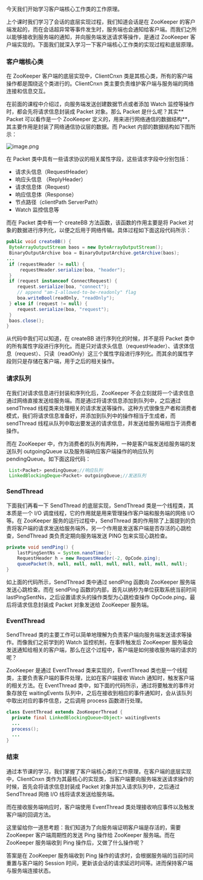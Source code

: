 今天我们开始学习客户端核心工作类的工作原理。

上个课时我们学习了会话的底层实现过程，我们知道会话是在 ZooKeeper 的客户端发起的，而在会话超异常等事件发生时，服务端也会通知给客户端。而我们之所以能够接收到服务端的通知，并向服务端发送请求等操作，是通过 ZooKeeper 客户端实现的。下面我们就深入学习一下客户端核心工作类的实现过程和底层原理。

### 客户端核心类

在 ZooKeeper 客户端的底层实现中，ClientCnxn 类是其核心类，所有的客户端操作都是围绕这个类进行的。ClientCnxn 类主要负责维护客户端与服务端的网络连接和信息交互。

在前面的课程中介绍过，向服务端发送创建数据节点或者添加 Watch 监控等操作时，都会先将请求信息封装成 Packet 对象。那么 Packet 是什么呢？其实\*\* Packet 可以看作是一个 ZooKeeper 定义的，用来进行网络通信的数据结构\*\*，其主要作用是封装了网络通信协议层的数据。而 Packet 内部的数据结构如下图所示：

![image.png](https://s0.lgstatic.com/i/image/M00/19/3A/CgqCHl7aDQyAEkoJAAB9K_a8-pA768.png)

在 Packet 类中具有一些请求协议的相关属性字段，这些请求字段中分别包括：

* 请求头信息（RequestHeader）
* 响应头信息 （ReplyHeader）
* 请求信息体（Request）
* 响应信息体（Response）
* 节点路径（clientPath ServerPath）
* Watch 监控信息等

而在 Packet 类中有一个 createBB 方法函数，该函数的作用主要是将 Packet 对象的数据进行序列化，以便之后用于网络传输。具体过程如下面这段代码所示：

```java
public void createBB() {
 ByteArrayOutputStream baos = new ByteArrayOutputStream();
 BinaryOutputArchive boa = BinaryOutputArchive.getArchive(baos);
...
 if (requestHeader != null) {
     requestHeader.serialize(boa, "header");
 }
 if (request instanceof ConnectRequest) {
    request.serialize(boa, "connect");
    // append "am-I-allowed-to-be-readonly" flag
    boa.writeBool(readOnly, "readOnly");
 } else if (request != null) {
    request.serialize(boa, "request");
 }
 baos.close();
}
```

从代码中我们可以知道，在 createBB 进行序列化的时候，并不是将 Packet 类中的所有属性字段进行序列化。而是只对请求头信息（requestHeader）、请求体信息（request）、只读（readOnly）这三个属性字段进行序列化。而其余的属性字段则只是存储在客户端，用于之后的相关操作。

### 请求队列

在我们对请求信息进行封装和序列化后，ZooKeeper 不会立刻就将一个请求信息通过网络直接发送给服务端。而是通过将请求信息添加到队列中，之后通过 sendThread 线程类来处理相关的请求发送等操作。这种方式很像生产者和消费者模式，我们将请求信息准备好，并添加到队列中的操作相当于生成者，而 sendThread 线程从队列中取出要发送的请求信息，并发送给服务端相当于消费者操作。

而在 ZooKeeper 中，作为消费者的队列有两种，一种是客户端发送给服务端的发送队列 outgoingQueue 以及服务端响应客户端操作的响应队列 pendingQueue。如下面这段代码：

```java
 List<Packet> pendingQueue;//响应队列
 LinkedBlockingDeque<Packet> outgoingQueue;//发送队列
```

### SendThread

下面我们再看一下 SendThread 的底层实现，SendThread 类是一个线程类，其本质是一个 I/O 调度线程，它的作用就是用来管理操作客户端和服务端的网络 I/O 等。在 ZooKeeper 服务的运行过程中，SendThread 类的作用除了上面提到的负责将客户端的请求发送给服务端外，另一个作用是发送客户端是否存活的心跳检查，SendThread 类负责定期向服务端发送 PING 包来实现心跳检查。

```java
private void sendPing() {
    lastPingSentNs = System.nanoTime();
    RequestHeader h = new RequestHeader(-2, OpCode.ping);
    queuePacket(h, null, null, null, null, null, null, null, null);
}
```

如上面的代码所示，SendThread 类中通过 sendPing 函数向 ZooKeeper 服务端发送心跳检查。而在 sendPing 函数的内部，首先以纳秒为单位获取系统当前时间 lastPingSentNs，之后设置请求头的操作类型为心跳检查操作 OpCode.ping，最后将请求信息封装成 Packet 对象发送给 ZooKeeper 服务端。

### EventThread

SendThread 类的主要工作可以简单地理解为负责客户端向服务端发送请求等操作。而像我们之前学到的 Watch 监控机制，在事件触发后 ZooKeeper 服务端会发送通知给相关的客户端，那么在这个过程中，客户端是如何接收服务端的请求的呢？

ZooKeeper 是通过 EventThread 类来实现的，EventThread 类也是一个线程类，主要负责客户端的事件处理，比如在客户端接收 Watch 通知时，触发客户端的相关方法。在 EventThread 类中，如下面的代码所示，通过将要触发的事件对象存放在 waitingEvents 队列中，之后在接收到相应的事件通知时，会从该队列中取出对应的事件信息，之后调用 process 函数进行处理。

```java
class EventThread extends ZooKeeperThread {
  private final LinkedBlockingQueue<Object> waitingEvents
  ...
  process();
  ...
}
```

### 结束

通过本节课的学习，我们掌握了客户端核心类的工作原理，在客户端的底层实现中，ClientCnxn 类作为其最核心的实现类，当客户端要向服务端发送请求操作的时候，首先会将请求信息封装成 Packet 对象并加入请求队列中，之后通过 SendThread 网络 I/O 线将请求发送给服务端。

而在接收服务端响应时，客户端使用 EventThread 类处理接收响应事件以及触发客户端的回调方法。

这里留给你一道思考题：我们知道为了向服务端证明客户端是存活的，需要 ZooKeeper 客户端周期性的发送 Ping 操作给 ZooKeeper 服务端。而在 ZooKeeper 服务端收到 Ping 操作后，又做了什么操作呢？

答案是在 ZooKeeper 服务端收到 Ping 操作的请求时，会根据服务端的当前时间重置与客户端的 Session 时间，更新该会话的请求延迟时间等。进而保持客户端与服务端连接状态。
